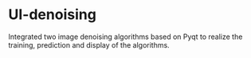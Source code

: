 # UI-denoising
Integrated two image denoising algorithms based on Pyqt to realize the training, prediction and display of the algorithms.
